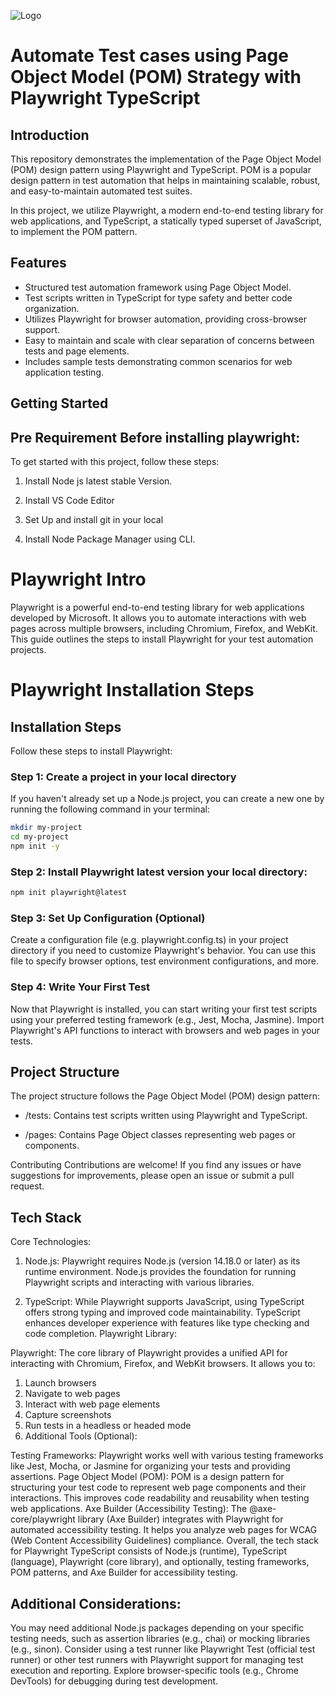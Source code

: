 ![Logo](https://eadn-wc04-1926448.nxedge.io/cdn/media/logo/stores/1/logo.png)


# Automate Test cases using Page Object Model (POM) Strategy with Playwright TypeScript

## Introduction

This repository demonstrates the implementation of the Page Object Model (POM) design pattern using Playwright and TypeScript. POM is a popular design pattern in test automation that helps in maintaining scalable, robust, and easy-to-maintain automated test suites.

In this project, we utilize Playwright, a modern end-to-end testing library for web applications, and TypeScript, a statically typed superset of JavaScript, to implement the POM pattern.

## Features

- Structured test automation framework using Page Object Model.
- Test scripts written in TypeScript for type safety and better code organization.
- Utilizes Playwright for browser automation, providing cross-browser support.
- Easy to maintain and scale with clear separation of concerns between tests and page elements.
- Includes sample tests demonstrating common scenarios for web application testing.

## Getting Started 

## Pre Requirement Before installing playwright:

To get started with this project, follow these steps:

1. Install Node js latest stable Version.
   
2. Install VS Code Editor

3. Set Up and install git in your local

4. Install Node Package Manager using CLI.
   

# Playwright Intro

Playwright is a powerful end-to-end testing library for web applications developed by Microsoft. It allows you to automate interactions with web pages across multiple browsers, including Chromium, Firefox, and WebKit. This guide outlines the steps to install Playwright for your test automation projects.

# Playwright Installation Steps

## Installation Steps

Follow these steps to install Playwright:

### Step 1: Create a project in your local directory

If you haven't already set up a Node.js project, you can create a new one by running the following command in your terminal:

```bash
mkdir my-project
cd my-project
npm init -y
```

### Step 2: Install Playwright latest version your local directory:

```bash
npm init playwright@latest
```

### Step 3: Set Up Configuration (Optional)

Create a configuration file (e.g. playwright.config.ts) in your project directory if you need to customize Playwright's behavior. You can use this file to specify browser options, test environment configurations, and more.

### Step 4: Write Your First Test

Now that Playwright is installed, you can start writing your first test scripts using your preferred testing framework (e.g., Jest, Mocha, Jasmine). Import Playwright's API functions to interact with browsers and web pages in your tests.


## Project Structure

The project structure follows the Page Object Model (POM) design pattern:

- /tests: Contains test scripts written using Playwright and TypeScript.
  
- /pages: Contains Page Object classes representing web pages or components.

Contributing
Contributions are welcome! If you find any issues or have suggestions for improvements, please open an issue or submit a pull request.


## Tech Stack

Core Technologies:

1. Node.js: Playwright requires Node.js (version 14.18.0 or later) as its runtime environment. Node.js provides the foundation for running Playwright scripts and interacting with various libraries.

2. TypeScript: While Playwright supports JavaScript, using TypeScript offers strong typing and improved code maintainability. TypeScript enhances developer experience with features like type checking and code completion.
Playwright Library:

Playwright: The core library of Playwright provides a unified API for interacting with Chromium, Firefox, and WebKit browsers. It allows you to:

1. Launch browsers
2. Navigate to web pages
3. Interact with web page elements
4. Capture screenshots
5. Run tests in a headless or headed mode
6. Additional Tools (Optional):

Testing Frameworks: Playwright works well with various testing frameworks like Jest, Mocha, or Jasmine for organizing your tests and providing assertions.
Page Object Model (POM): POM is a design pattern for structuring your test code to represent web page components and their interactions. This improves code readability and reusability when testing web applications.
Axe Builder (Accessibility Testing): The @axe-core/playwright library (Axe Builder) integrates with Playwright for automated accessibility testing. It helps you analyze web pages for WCAG (Web Content Accessibility Guidelines) compliance.
Overall, the tech stack for Playwright TypeScript consists of Node.js (runtime), TypeScript (language), Playwright (core library), and optionally, testing frameworks, POM patterns, and Axe Builder for accessibility testing.

## Additional Considerations:

You may need additional Node.js packages depending on your specific testing needs, such as assertion libraries (e.g., chai) or mocking libraries (e.g., sinon).
Consider using a test runner like Playwright Test (official test runner) or other test runners with Playwright support for managing test execution and reporting.
Explore browser-specific tools (e.g., Chrome DevTools) for debugging during test development.
